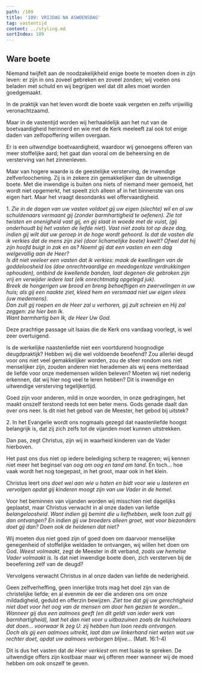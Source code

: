 ```yaml
---
path: /109
title: '109: VRIJDAG NA ASWOENSDAG'
tag: vastentijd
content: ../styling.md
sortIndex: 109
---
```


## Ware boete

Niemand twijfelt aan de noodzakelijkheid enige boete te moeten doen in zijn leven: er zijn in ons zoveel gebreken en zoveel zonden; wij voelen ons beladen met schuld en wij begrijpen wel dat dit alles moet worden goedgemaakt.

In de praktijk van het leven wordt die boete vaak vergeten en zelfs vrijwillig veronachtzaamd.

Maar in de vastentijd worden wij herhaaldelijk aan het nut van de boetvaardigheid herinnerd en wie met de Kerk meeleeft zal ook tot enige daden van zelfopoffering willen overgaan.

Er is een _uitwendige_ boetvaardigheid, waardoor wij genoegens offeren van meer stoffelijke aard; het gaat dan vooral om de beheersing en de versterving van het zinnenleven.

Maar van hogere waarde is de geestelijke versterving, de inwendige zelfverloochening. Zij is in zekere zin gemakkelijker dan de uitwendige boete. Met die inwendige is buiten ons niets of niemand meer gemoeid, het wordt niet opgemerkt, het speelt zich alleen af in het binnenste van ons eigen hart. Maar het vraagt desondanks wel offervaardigheid.

1\. _Zie in de dagen van uw vasten voldoet gij uw eigen (slechte) wil en al uw schuldenaars vermaant gij (zonder barmhartigheid te oefenen). Zie tot twisten en onenigheid vast gij, en gij slaat in woede met de vuist, (gij onderhoudt bij het vasten de liefde niet). Vast niet zoals tot op deze dag, indien gij wilt dat uw geroep in de hoge wordt gehoord. Is dat de vasten die ik verkies dat de mens zijn ziel (door lichamelijke boete) kwelt? Ofwel dat hij zijn hoofd buigt in zak en as? Noemt gij dat een vasten en een dag welgevallig aan de Heer?_  
_Is dit niet veeleer een vasten dat ik verkies: maak de kwellingen van de goddeloosheid los (doe onrechtvaardige en meedogenloze verdrukkingen ophouden), ontbind de kwellende banden, laat degenen die gebroken zijn vrij en verwijder iedere last (elk onrechtmatig opgelegd juk)._  
_Breek de hongerigen uw brood en breng behoeftigen en zwervelingen in uw huis; als gij een naakte ziet, kleed hem en versmaad niet uw eigen vlees (uw medemens)._  
_Dan zult gij roepen en de Heer zal u verhoren, gij zult schreien en Hij zal zeggen: zie hier ben Ik._  
_Want barmhartig ben Ik, de Heer Uw God._

Deze prachtige passage uit Isaias die de Kerk ons vandaag voorlegt, is wel zeer overtuigend.

Is de werkelijke naastenliefde niet een voortdurend hoognodige deugdpraktijk? Hebben wij die wel voldoende beoefend? Zou allerlei deugd voor ons niet veel gemakkelijker worden, zou de sfeer rondom ons niet menselijker zijn, zouden anderen niet herademen als wij eens metterdaad de liefde voor onze medemensen wilden beleven? Moeten wij niet nederig erkennen, dat wij hier nog veel te leren hebben? Dit is inwendige en uitwendige versterving tegelijkertijd.

Goed zijn voor anderen, mild in onze woorden, in onze gedragingen, het maakt onszelf terstond reeds tot een beter mens. Gods genade daalt dan over ons neer. Is dit niet het gebod van de Meester, het gebod bij uitstek?

2\. In het Evangelie wordt ons nogmaals gezegd dat naastenliefde hoogst belangrijk is, dat zij zich zelfs tot de vijanden moet kunnen uitstrekken.

Dan pas, zegt Christus, zijn wij in waarheid kinderen van de Vader hierboven.

Het past ons dus niet op iedere belediging scherp te reageren; wij kennen niet meer het beginsel van _oog om oog en tand om tand_. En toch... hoe vaak wordt het nog toegepast, in het groot, maar ook in het klein.

Christus leert ons _doet wel aan wie u haten en bidt voor wie u lasteren en vervolgen opdat gij kinderen moogt zijn van uw Vader in de hemel_.

Voor het beminnen van vijanden worden wij misschien niet dagelijks geplaatst, maar Christus verwacht in al onze daden van liefde _belangeloosheid_. _Want indien gij bemint die u liefhebben, welk loon zult gij dan ontvangen? En indien gij uw broeders alleen groet, wat voor biezonders doet gij dan? Doen ook de heidenen dat niet?_

Wij moeten dus niet goed zijn of goed doen om daarvoor menselijke genegenheid of stoffelijke weldaden te ontvangen, wij willen het doen om God. _Weest volmaakt_, zegt de Meester in dit verband, _zoals uw hemelse Vader volmaakt is._ Is dat niet inwendige boete doen, zich versterven bij de beoefening zelf van de deugd?

Vervolgens verwacht Christus in al onze daden van liefde de nederigheid.

Geen zelfverheffing, geen innerlijke trots mag het doel zijn van de christelijke liefde; en al evenmin de eer die anderen ons om onze mildadigheid, geduld en offerzin bewijzen. _Ziet toe dat gij uw gerechtigheid niet doet voor het oog van de mensen om door hen gezien te worden..._  
_Wanneer gij dus een aalmoes geeft (en dit geldt van ieder werk van barmhartigheid), laat het dan niet voor u uitbazuinen zoals de huichelaars dat doen... voorwaar Ik zeg U: zij hebben hun loon reeds ontvangen._  
_Doch als gij een aalmoes uitreikt, laat dan uw linkerhand niet weten wat uw rechter doet, opdat uw aalmoes verborgen blijve..._ (Matt. 16:1-4)

Dit is dus het vasten dat _de Heer verkiest_ om met Isaias te spreken. De uitwendige offers zijn kostbaar maar wij offeren meer wanneer wij de moed hebben om ook onszelf te geven.
